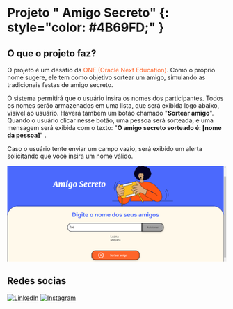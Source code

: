 # Projeto " **Amigo Secreto**" {: style="color: #4B69FD;" }

## O que o projeto faz?

O projeto é um desafio da <span style="color: #fe652b;">ONE (Oracle Next Education)</span>. Como o próprio nome sugere, ele tem como objetivo sortear um amigo, simulando as tradicionais festas de amigo secreto.

O sistema permitirá que o usuário insira os nomes dos participantes. Todos os nomes serão armazenados em uma lista, que será exibida logo abaixo, visível ao usuário. Haverá também um botão chamado "**Sortear amigo**". Quando o usuário clicar nesse botão, uma pessoa será sorteada, e uma mensagem será exibida com o texto: "**O amigo secreto sorteado é: [nome da pessoa]**" .

Caso o usuário tente enviar um campo vazio, será exibido um alerta solicitando que você insira um nome válido.

<img src='./assets/imagemMArkdown.png'/>

## Redes socias

[![LinkedIn](https://img.shields.io/badge/LinkedIn-0077B5?style=for-the-badge&logo=linkedin&logoColor=white)](https://www.linkedin.com/in/luana-maria-desenvolvedora-front-end/) [![Instagram](https://img.shields.io/badge/-Instagram-%23E4405F?style=for-the-badge&logo=instagram&logoColor=white)](https://www.instagram.com/printf.luana._/) 
